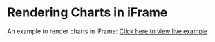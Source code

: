 Rendering Charts in iFrame
===
An example to render charts in iFrame: [Click here to view live example](http://fc.gagansikri.in/workspace/fc-play/js/Charts-in-iFrame/index.html "View Live Example Here")